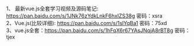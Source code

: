 1、 最新vue.js全套学习视频及源码笔记: https://pan.baidu.com/s/1JNk76zYdkLnkF6hxIZS38g 密码：xsra  
2、Vue.js(比较详细): https://pan.baidu.com/s/1slYqBa1 密码：75xd  
3、vue.js全套：https://pan.baidu.com/s/1hFqX6r67YAsJNqjA8rBT8g 密码：tjex  
